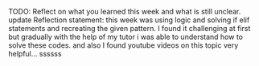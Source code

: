 TODO: Reflect on what you learned this week and what is still unclear.
update
Reflection statement: this week was using logic and solving if elif statements
and recreating the given pattern. I found it challenging at first but gradually
with the help of my tutor i was able to understand how to solve these codes.
and also I found youtube videos on this topic very helpful... ssssss
